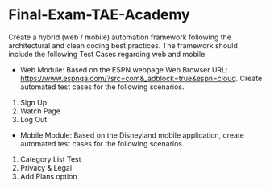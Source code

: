 # Final-Exam-TAE-Academy

Create a hybrid (web / mobile) automation framework following the architectural and clean coding best practices. The framework should include the following Test Cases
regarding web and mobile:

- Web Module:
Based on the ESPN webpage Web Browser URL: https://www.espnqa.com/?src=com&_adblock=true&espn=cloud. Create automated test cases for the
following scenarios.

1. Sign Up
2. Watch Page
3. Log Out

- Mobile Module:
Based on the Disneyland mobile application, create automated test cases for the
following scenarios.

 1. Category List Test
 2. Privacy & Legal
 3. Add Plans option
 



